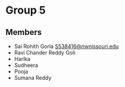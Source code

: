 # Group 5

## Members

- Sai Rohith Gorla <S538416@nwnissouri.edu>
- Ravi Chander Reddy Goli
- Harika
- Sudheera
- Pooja
- Sumana Reddy
